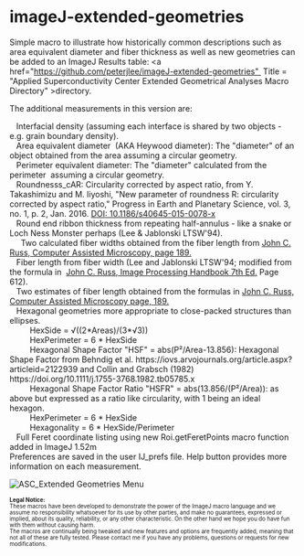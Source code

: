 # imageJ-extended-geometries
Simple macro to illustrate how historically common descriptions such as area equivalent diameter and fiber thickness as well as new geometries can be added to an ImageJ Results table: <a href="https://github.com/peterjlee/imageJ-extended-geometries"  Title = "Applied Superconductivity Center Extended Geometrical Analyses Macro Directory" >directory</a>.</p><p>The additional measurements in this version are:</p>
<p>&nbsp;&nbsp;&nbsp;Interfacial density (assuming each interface is shared by two objects - e.g. grain boundary density).<br />
&nbsp;&nbsp;&nbsp;Area equivalent diameter  (AKA Heywood diameter): The &quot;diameter&quot; of an object obtained from the area assuming a circular geometry.<br />
&nbsp;&nbsp;&nbsp;Perimeter equivalent diameter: The &quot;diameter&quot; calculated from the perimeter  assuming a circular geometry.<br />
 &nbsp;&nbsp;&nbsp;Roundnesss_cAR: Circularity corrected by aspect ratio, from Y. Takashimizu and M. Iiyoshi, &quot;New parameter of roundness R: circularity corrected by aspect ratio,&quot; Progress in Earth and Planetary Science, vol. 3, no. 1, p. 2, Jan. 2016.
<a href="https://doi.org/10.1186/s40645-015-0078-x"> DOI: 10.1186/s40645-015-0078-x </a><br />
&nbsp;&nbsp;&nbsp;Round end ribbon thickness from repeating half-annulus - like a snake or Loch Ness Monster perhaps (Lee &amp; Jablonski LTSW'94).<br />  &nbsp;&nbsp;&nbsp;Two calculated fiber widths obtained from the fiber length from <a href="http://www.springer.com/us/book/9781461278689">John C. Russ, Computer Assisted Microscopy, page 189.</a><br />
&nbsp;&nbsp;&nbsp;Fiber length from fiber width (Lee and Jablonski LTSW'94; modified from the formula in  <a href="https://www.crcpress.com/The-Image-Processing-Handbook-Seventh-Edition/Russ-Neal/p/book/9781498740265">John C. Russ, Image Processing Handbook 7th Ed.</a> Page 612).<br />
&nbsp;&nbsp;&nbsp;Two estimates of fiber length obtained from the formulas in <a href="http://www.springer.com/us/book/9781461278689">John C. Russ, Computer Assisted Microscopy page, 189.</a><br />
&nbsp;&nbsp;&nbsp;Hexagonal geometries more appropriate to close-packed structures than ellipses.<br />
  &nbsp;&nbsp;&nbsp;&nbsp;&nbsp;&nbsp;&nbsp;&nbsp;&nbsp;HexSide = &radic;((2*Areas)/(3*&radic;3)) <br />
  &nbsp;&nbsp;&nbsp;&nbsp;&nbsp;&nbsp;&nbsp;&nbsp;&nbsp;HexPerimeter = 6 * HexSide <br />
  &nbsp;&nbsp;&nbsp;&nbsp;&nbsp;&nbsp;&nbsp;&nbsp;&nbsp;Hexagonal Shape Factor "HSF" = abs(P&sup2;/Area-13.856): Hexagonal Shape Factor from Behndig et al. https://iovs.arvojournals.org/article.aspx?articleid=2122939 and Collin and Grabsch (1982) https://doi.org/10.1111/j.1755-3768.1982.tb05785.x <br />
   &nbsp;&nbsp;&nbsp;&nbsp;&nbsp;&nbsp;&nbsp;&nbsp;&nbsp;Hexagonal Shape Factor Ratio "HSFR" = abs(13.856/(P&sup2;/Area)): as above but expressed as a ratio like circularity, with 1 being an ideal hexagon. <br />
  &nbsp;&nbsp;&nbsp;&nbsp;&nbsp;&nbsp;&nbsp;&nbsp;&nbsp;HexPerimeter = 6 * HexSide <br />
  &nbsp;&nbsp;&nbsp;&nbsp;&nbsp;&nbsp;&nbsp;&nbsp;&nbsp;Hexagonality = 6 * HexSide/Perimeter <br />
&nbsp;&nbsp;&nbsp;Full Feret coordinate listing using new Roi.getFeretPoints macro function added in ImageJ 1.52m <br />
Preferences are saved in the user IJ_prefs file. Help button provides more information on each measurement.</p>
<p><img src="https://fs.magnet.fsu.edu/~lee/asc/ImageJUtilities/IA_Images/ASC_Extended_Geometries_Menu_721x479_v190905_PAL32.png" alt="ASC_Extended Geometries Menu"> </p>
<p><sub><sup>
 <strong>Legal Notice:</strong> <br />
These macros have been developed to demonstrate the power of the ImageJ macro language and we assume no responsibility whatsoever for its use by other parties, and make no guarantees, expressed or implied, about its quality, reliability, or any other characteristic. On the other hand we hope you do have fun with them without causing harm.
<br />
The macros are continually being tweaked and new features and options are frequently added, meaning that not all of these are fully tested. Please contact me if you have any problems, questions or requests for new modifications.
 </sup></sub>
</p>
